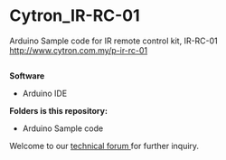 # Cytron_IR-RC-01
Arduino Sample code for IR remote control kit, IR-RC-01 <br/>
http://www.cytron.com.my/p-ir-rc-01<br/>

<img alt="" src="http://www.cytron.com.my/image/cache/data/products/IR-RC-01/ir-remote-control-kit-22930-280x373.jpg"></img>

<b>Software</b>
<ul><li> Arduino IDE</li></ul>

<b> Folders is this repository:</b>
<ul><li>Arduino Sample code</li></ul>

Welcome to our <a href="http://forum.cytron.com.my/" target="_blank">technical forum </a> for further inquiry.
